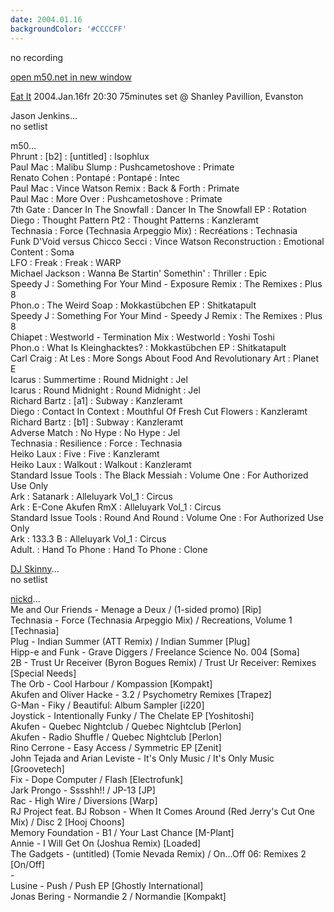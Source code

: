 ```yaml
---
date: 2004.01.16
backgroundColor: '#CCCCFF'
---
```


no recording

[open m50.net in new window](http://m50.net/)


[Eat It](http://m50.net/eatit.html) 2004.Jan.16fr 20:30 75minutes set @ Shanley Pavillion, Evanston  

Jason Jenkins...  
no setlist  

m50...  
Phrunt : \[b2\] : \[untitled\] : Isophlux  
Paul Mac : Malibu Slump : Pushcametoshove : Primate  
Renato Cohen : Pontapé : Pontapé : Intec  
Paul Mac : Vince Watson Remix : Back & Forth : Primate  
Paul Mac : More Over : Pushcametoshove : Primate  
7th Gate : Dancer In The Snowfall : Dancer In The Snowfall EP : Rotation  
Diego : Thought Pattern Pt2 : Thought Patterns : Kanzleramt  
Technasia : Force (Technasia Arpeggio Mix) : Recréations : Technasia  
Funk D'Void versus Chicco Secci : Vince Watson Reconstruction : Emotional Content : Soma  
LFO : Freak : Freak : WARP  
Michael Jackson : Wanna Be Startin' Somethin' : Thriller : Epic  
Speedy J : Something For Your Mind - Exposure Remix : The Remixes : Plus 8  
Phon.o : The Weird Soap : Mokkastübchen EP : Shitkatapult  
Speedy J : Something For Your Mind - Speedy J Remix : The Remixes : Plus 8  
Chiapet : Westworld - Termination Mix : Westworld : Yoshi Toshi  
Phon.o : What Is Kleinghacktes? : Mokkastübchen EP : Shitkatapult  
Carl Craig : At Les : More Songs About Food And Revolutionary Art : Planet E  
Icarus : Summertime : Round Midnight : Jel  
Icarus : Round Midnight : Round Midnight : Jel  
Richard Bartz : \[a1\] : Subway : Kanzleramt  
Diego : Contact In Context : Mouthful Of Fresh Cut Flowers : Kanzleramt  
Richard Bartz : \[b1\] : Subway : Kanzleramt  
Adverse Match : No Hype : No Hype : Jel  
Technasia : Resilience : Force : Technasia  
Heiko Laux : Five : Five : Kanzleramt  
Heiko Laux : Walkout : Walkout : Kanzleramt  
Standard Issue Tools : The Black Messiah : Volume One : For Authorized Use Only  
Ark : Satanark : Alleluyark Vol\_1 : Circus  
Ark : E-Cone Akufen RmX : Alleluyark Vol\_1 : Circus  
Standard Issue Tools : Round And Round : Volume One : For Authorized Use Only  
Ark : 133.3 B : Alleluyark Vol\_1 : Circus  
Adult. : Hand To Phone : Hand To Phone : Clone


[DJ Skinny](http://www.djskinny.com/)...  
no setlist  

[nickd](http://dj.nickd.org/)...  
Me and Our Friends - Menage a Deux / (1-sided promo) \[Rip\]  
Technasia - Force (Technasia Arpeggio Mix) / Recreations, Volume 1 \[Technasia\]  
Plug - Indian Summer (ATT Remix) / Indian Summer \[Plug\]  
Hipp-e and Funk - Grave Diggers / Freelance Science No. 004 \[Soma\]  
2B - Trust Ur Receiver (Byron Bogues Remix) / Trust Ur Receiver: Remixes \[Special Needs\]  
The Orb - Cool Harbour / Kompassion \[Kompakt\]  
Akufen and Oliver Hacke - 3.2 / Psychometry Remixes \[Trapez\]  
G-Man - Fiky / Beautiful: Album Sampler \[i220\]  
Joystick - Intentionally Funky / The Chelate EP \[Yoshitoshi\]  
Akufen - Quebec Nightclub / Quebec Nightclub \[Perlon\]  
Akufen - Radio Shuffle / Quebec Nightclub \[Perlon\]  
Rino Cerrone - Easy Access / Symmetric EP \[Zenit\]  
John Tejada and Arian Leviste - It's Only Music / It's Only Music \[Groovetech\]  
Fix - Dope Computer / Flash \[Electrofunk\]  
Jark Prongo - Sssshh!! / JP-13 \[JP\]  
Rac - High Wire / Diversions \[Warp\]  
RJ Project feat. BJ Robson - When It Comes Around (Red Jerry's Cut One Mix) / Disc 2 \[Hooj Choons\]  
Memory Foundation - B1 / Your Last Chance \[M-Plant\]  
Annie - I Will Get On (Joshua Remix) \[Loaded\]  
The Gadgets - (untitled) (Tomie Nevada Remix) / On...Off 06: Remixes 2 \[On/Off\]  
\-  
Lusine - Push / Push EP \[Ghostly International\]  
Jonas Bering - Normandie 2 / Normandie \[Kompakt\]